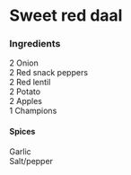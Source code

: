 # Sweet red daal

### Ingredients

2 Onion  
2 Red snack peppers  
2 Red lentil  
2 Potato  
2 Apples  
1 Champions

#### Spices

Garlic  
Salt/pepper



